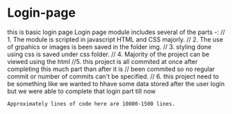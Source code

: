 # Login-page
this is basic login page
Login page module includes several of the parts -:
   // 1. The module is scripted in javascript HTML and CSS majorly.
   // 2. The use of grpahics or images is been saved in the folder img.
   // 3. styling done using css is saved under css folder.
   // 4. Majority of the project can be viewed using the html
   //5. this project is all commited at once after completing this much part than after it is 
   //   been commited so no regular commit or number of commits can't be specified.
   // 6. this project need to be something like we wanted to hhave some data stored after the user login but we were able to complete that login part till now
    
    Approximately lines of code here are 10000-1500 lines.
